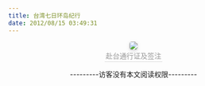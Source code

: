 ```yaml
---
title: 台湾七日环岛纪行
date: 2012/08/15 03:49:31
---
```


<center style="font-size=6px"> <img style="border-radius: 0.3125em; box-shadow: 0 2px 4px 0 rgba(34,36,38,.12),0 2px 10px 0 rgba(34,36,38,.08);" src="../../../../IMG/IMG_TW001.JPG"/> <br> <div style="color:orange; border-bottom: 1px solid #d9d9d9; display: inline-block; color: #999; padding: 2px;">赴台通行证及签注</div> </center>

<p style="text-align:center";>---------访客没有本文阅读权限---------</p>